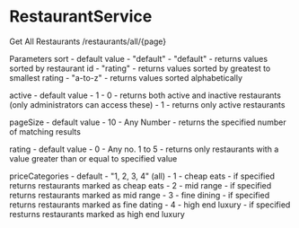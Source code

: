 # RestaurantService

Get All Restaurants
/restaurants/all/{page}

Parameters
sort  - default value - "default"
    - "default" - returns values sorted by restaurant id
    - "rating"  - returns values sorted by greatest to smallest rating 
    - "a-to-z"  - returns values sorted alphabetically 
    
active - default value - 1
    - 0 - returns both active and inactive restaurants (only administrators can access these)
    - 1 - returns only active restaurants
    
pageSize - default value - 10
    - Any Number - returns the specified number of matching results
    
 rating - default value - 0
    - Any no. 1 to 5  - returns only restaurants with a value greater than or equal to specified value
 
 priceCategories - default - "1, 2, 3, 4" (all)
    - 1 -    cheap eats   - if specified returns restaurants marked as cheap eats
    - 2 -     mid range   - if specified returns restaurants marked as mid range
    - 3 -    fine dining  - if specified returns restaurants marked as fine dating
    - 4 - high end luxury - if specified resturns restaurants marked as high end luxury
